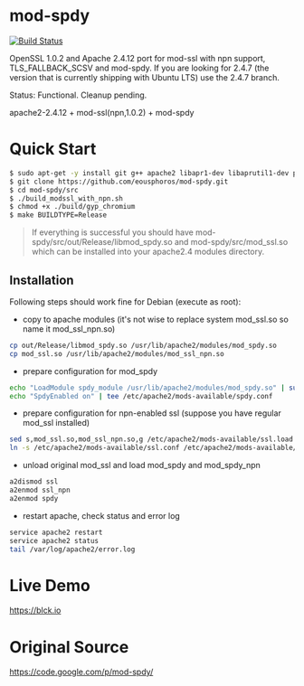 mod-spdy
========

[![Build Status](https://travis-ci.org/eousphoros/mod-spdy.svg?branch=master)](https://travis-ci.org/eousphoros/mod-spdy)

OpenSSL 1.0.2 and Apache 2.4.12 port for mod-ssl with npn support, TLS_FALLBACK_SCSV and mod-spdy. If you are looking for 2.4.7 (the version that is currently shipping with Ubuntu LTS) use the 2.4.7 branch.

Status: Functional. Cleanup pending.

apache2-2.4.12 + mod-ssl(npn,1.0.2) + mod-spdy


Quick Start
===========
```sh
$ sudo apt-get -y install git g++ apache2 libapr1-dev libaprutil1-dev patch binutils make devscripts libpcre3-dev
$ git clone https://github.com/eousphoros/mod-spdy.git
$ cd mod-spdy/src
$ ./build_modssl_with_npn.sh
$ chmod +x ./build/gyp_chromium
$ make BUILDTYPE=Release
```
> If everything is successful you should have mod-spdy/src/out/Release/libmod_spdy.so and mod-spdy/src/mod_ssl.so which can be installed into your apache2.4 modules directory.

Installation
------------
Following steps should work fine for Debian (execute as root):

- copy to apache modules (it's not wise to replace system mod_ssl.so so name it mod_ssl_npn.so)
```sh
cp out/Release/libmod_spdy.so /usr/lib/apache2/modules/mod_spdy.so
cp mod_ssl.so /usr/lib/apache2/modules/mod_ssl_npn.so
```
- prepare configuration for mod_spdy
```sh
echo "LoadModule spdy_module /usr/lib/apache2/modules/mod_spdy.so" | sudo tee /etc/apache2/mods-available/spdy.load
echo "SpdyEnabled on" | tee /etc/apache2/mods-available/spdy.conf
```
- prepare configuration for npn-enabled ssl (suppose you have regular mod_ssl installed)
```sh
sed s,mod_ssl.so,mod_ssl_npn.so,g /etc/apache2/mods-available/ssl.load > /etc/apache2/mods-available/ssl_npn.load
ln -s /etc/apache2/mods-available/ssl.conf /etc/apache2/mods-available/ssl_npn.conf
```
- unload original mod_ssl and load mod_spdy and mod_spdy_npn
```sh
a2dismod ssl
a2enmod ssl_npn
a2enmod spdy
```
- restart apache, check status and error log
```sh
service apache2 restart
service apache2 status
tail /var/log/apache2/error.log
```

Live Demo
=========

https://blck.io

Original Source
===============

https://code.google.com/p/mod-spdy/
